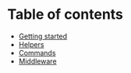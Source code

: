 # Table of contents

* [Getting started](README.md)
* [Helpers](function-helpers.md)
* [Commands](commands.md)
* [Middleware](middleware.md)
